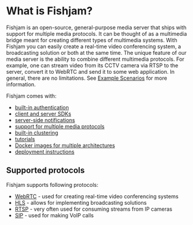 # What is Fishjam?

Fishjam is an open-source, general-purpose media server that ships with support for multiple media protocols.
It can be thought of as a multimedia bridge meant for creating different types of multimedia systems. 
With Fishjam you can easily create a real-time video conferencing system, a broadcasting solution or both at the same time. 
The unique feature of our media server is the ability to combine different multimedia protocols. 
For example, one can stream video from its CCTV camera via RTSP to the server, convert it to WebRTC and send it to some web application. 
In general, there are no limitations. 
See [Example Scenarios](example_scenarios.md) for more information.

Fishjam comes with:
* [built-in authentication](../getting_started/authentication.md)
* [client and server SDKs](../getting_started/sdks.md)
* [server-side notifications](../getting_started/notifications.md)
* [support for multiple media protocols](#supported-protocols)
* [built-in clustering](../cluster.md)
* [tutorials](../tutorials/dashboard.mdx)
* [Docker images for multiple architectures](https://github.com/fishjam-dev/fishjam/pkgs/container/fishjam)
* [deployment instructions](../deploying/vps.md)

## Supported protocols

Fishjam supports following protocols:
* [WebRTC](../getting_started/peers/webrtc.md) - used for creating real-time video conferencing systems
* [HLS](../getting_started/components/hls.md) - allows for implementing broadcasting solutions
* [RTSP](../getting_started/components/rtsp.md) - very often used for consuming streams from IP cameras
* [SIP](../getting_started/components/sip.md) - used for making VoIP calls